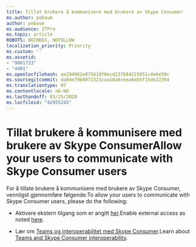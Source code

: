 ```yaml
---
title: Tillat brukere å kommunisere med brukere av Skype Consumer
ms.author: pebaum
author: pebaum
ms.audience: ITPro
ms.topic: article
ROBOTS: NOINDEX, NOFOLLOW
localization_priority: Priority
ms.custom: ''
ms.assetid:
- "9001733"
- "4401"
ms.openlocfilehash: ae294962e075610f0ecd237684225851c4e6e50c
ms.sourcegitcommit: da04e79b6072321caa16a6ceea6eb5f15de22394
ms.translationtype: HT
ms.contentlocale: nb-NO
ms.lasthandoff: 03/25/2020
ms.locfileid: "42955245"
---
```

# <a name="allow-your-users-to-communicate-with-skype-consumer-users"></a><span data-ttu-id="f1e6f-102">Tillat brukere å kommunisere med brukere av Skype Consumer</span><span class="sxs-lookup"><span data-stu-id="f1e6f-102">Allow your users to communicate with Skype Consumer users</span></span>

<span data-ttu-id="f1e6f-103">For å tillate brukere å kommunisere med brukere av Skype Consumer, vennligst gjennomføre følgende:</span><span class="sxs-lookup"><span data-stu-id="f1e6f-103">To allow your users to communicate with Skype Consumer users, please do the following:</span></span>

- <span data-ttu-id="f1e6f-104">Aktivere ekstern tilgang som er angitt [her](https://docs.microsoft.com/microsoftteams/manage-external-access#allow-or-block-domains).</span><span class="sxs-lookup"><span data-stu-id="f1e6f-104">Enable external access as noted [here](https://docs.microsoft.com/microsoftteams/manage-external-access#allow-or-block-domains).</span></span>

- <span data-ttu-id="f1e6f-105">Lær om [Teams og interoperabilitet med Skype Consumer](https://docs.microsoft.com/microsoftteams/teams-skype-interop).</span><span class="sxs-lookup"><span data-stu-id="f1e6f-105">Learn about [Teams and Skype Consumer interoperability](https://docs.microsoft.com/microsoftteams/teams-skype-interop).</span></span>
